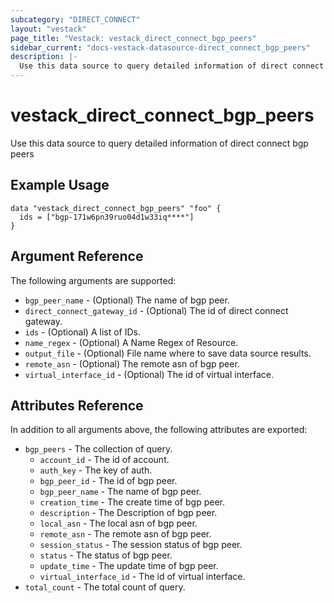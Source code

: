 ```yaml
---
subcategory: "DIRECT_CONNECT"
layout: "vestack"
page_title: "Vestack: vestack_direct_connect_bgp_peers"
sidebar_current: "docs-vestack-datasource-direct_connect_bgp_peers"
description: |-
  Use this data source to query detailed information of direct connect bgp peers
---
```

# vestack_direct_connect_bgp_peers
Use this data source to query detailed information of direct connect bgp peers
## Example Usage
```hcl
data "vestack_direct_connect_bgp_peers" "foo" {
  ids = ["bgp-171w6pn39ruo04d1w33iq****"]
}
```
## Argument Reference
The following arguments are supported:
* `bgp_peer_name` - (Optional) The name of bgp peer.
* `direct_connect_gateway_id` - (Optional) The id of direct connect gateway.
* `ids` - (Optional) A list of IDs.
* `name_regex` - (Optional) A Name Regex of Resource.
* `output_file` - (Optional) File name where to save data source results.
* `remote_asn` - (Optional) The remote asn of bgp peer.
* `virtual_interface_id` - (Optional) The id of virtual interface.

## Attributes Reference
In addition to all arguments above, the following attributes are exported:
* `bgp_peers` - The collection of query.
    * `account_id` - The id of account.
    * `auth_key` - The key of auth.
    * `bgp_peer_id` - The id of bgp peer.
    * `bgp_peer_name` - The name of bgp peer.
    * `creation_time` - The create time of bgp peer.
    * `description` - The Description of bgp peer.
    * `local_asn` - The local asn of bgp peer.
    * `remote_asn` - The remote asn of bgp peer.
    * `session_status` - The session status of bgp peer.
    * `status` - The status of bgp peer.
    * `update_time` - The update time of bgp peer.
    * `virtual_interface_id` - The id of virtual interface.
* `total_count` - The total count of query.



